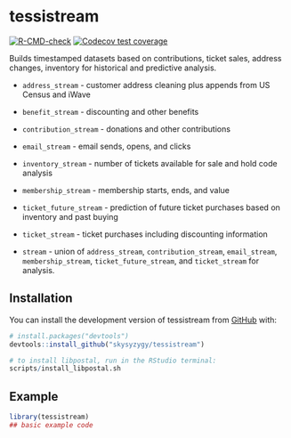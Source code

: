 
<!-- README.md is generated from README.Rmd. Please edit that file -->

# tessistream

<!-- badges: start -->

[![R-CMD-check](https://github.com/skysyzygy/tessistream/actions/workflows/R-CMD-check.yaml/badge.svg)](https://github.com/skysyzygy/tessistream/actions/workflows/R-CMD-check.yaml)
[![Codecov test
coverage](https://codecov.io/gh/skysyzygy/tessistream/branch/main/graph/badge.svg?token=3R8UJNG6QY)](https://app.codecov.io/gh/skysyzygy/tessistream?branch=main)
<!-- badges: end -->

Builds timestamped datasets based on contributions, ticket sales,
address changes, inventory for historical and predictive analysis.

-   `address_stream` - customer address cleaning plus appends from US
    Census and iWave

-   `benefit_stream` - discounting and other benefits

-   `contribution_stream` - donations and other contributions

-   `email_stream` - email sends, opens, and clicks

-   `inventory_stream` - number of tickets available for sale and hold
    code analysis

-   `membership_stream` - membership starts, ends, and value

-   `ticket_future_stream` - prediction of future ticket purchases based
    on inventory and past buying

-   `ticket_stream` - ticket purchases including discounting information

-   `stream` - union of `address_stream`, `contribution_stream`,
    `email_stream`, `membership_stream`, `ticket_future_stream`, and
    `ticket_stream` for analysis.

## Installation

You can install the development version of tessistream from
[GitHub](https://github.com/) with:

``` r
# install.packages("devtools")
devtools::install_github("skysyzygy/tessistream")

# to install libpostal, run in the RStudio terminal:
scripts/install_libpostal.sh
```

## Example

``` r
library(tessistream)
## basic example code
```
